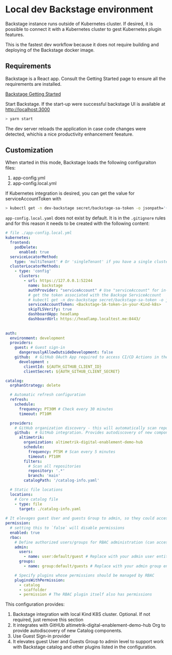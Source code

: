 # Local dev Backstage environment

Backstage instance runs outside of Kubernetes cluster. If desired, it is possible to connect it with a Kubernetes cluster to gest Kubernetes plugin features.

This is the fastest dev workflow because it does not require building and deploying of the Backstage docker image.

## Requirements

Backstage is a React app. Consult the Getting Started page to ensure all the requirements are installed.

[Backstage Getting Started](https://backstage.io/docs/getting-started/)

Start Backstage. If the start-up were successful backstage UI is available at [http://localhost:3000](http://localhost:3000)

```sh
> yarn start
```

The dev server reloads the application in case code changes were detected, whichis a nice productivity enhancement feeature.

## Customization

When started in this mode, Backstage loads the following configuraiton files:

1. app-config.yml
2. app-config.local.yml

If Kubernetes integration is desired, you can get the value for serviceAccountToken with

```sh
> kubectl get -n dev-backstage secret/backstage-sa-token -o jsonpath='{.data.token }' | base64 -d
```

`app-config.local.yaml` does not exist by default. It is in the `.gitignore` rules and for this reason it needs to be created with the following content:

```yaml
# file ./app-config.local.yml
kubernetes:
  frontend:
    podDelete:
      enabled: true
  serviceLocatorMethod:
    type: 'multiTenant' # Or 'singleTenant' if you have a single cluster
  clusterLocatorMethods:
    - type: 'config'
      clusters:
        - url: https://127.0.0.1:52244
          name: backstage
          authProvider: "serviceAccount" # Use "serviceAccount" for in-cluster, or "google", "aws", "azure", "oidc", etc. for out-of-cluster
          # get the token associated with the Backsge ServiceAccount
          # kubectl get -n dev-backstage secret/backstage-sa-token -o jsonpath='{.data.token }' | base64 -d
          serviceAccountToken: <Backstage-SA-token-in-your-Kind-k8s>
          skipTLSVerify: true
          dashboardApp: headlamp
          dashboardUrl: https://headlamp.localtest.me:8443/
        
      
auth:
  environment: development
  providers:
    guest: # Guest sign-in 
      dangerouslyAllowOutsideDevelopment: false
    github:  # GitHub OAuth App required to access CI/CD Actions in the component page.
      development :
        clientId: ${AUTH_GITHUB_CLIENT_ID}
        clientSecret: ${AUTH_GITHUB_CLIENT_SECRET}

catalog:
  orphanStrategy: delete

  # Automatic refresh configuration
  refresh:
    schedule:
      frequency: PT30M # Check every 30 minutes
      timeout: PT10M

  providers:
    # GitHub organization discovery - this will automatically scan repositories for entities
    github:  # GitHub integration. Provides autodiscovery of new components in altimetrik-digital-enablement-demo-hub GitHub org.
      altimetrik:
        organization: altimetrik-digital-enablement-demo-hub
        schedule:
          frequency: PT5M # Scan every 5 minutes
          timeout: PT10M
        filters:
          # Scan all repositories
          repository: '.*'
          branch: 'main'
        catalogPath: '/catalog-info.yaml'

  # Static file locations
  locations:
    # Core catalog file
    - type: file
      target: ./catalog-info.yaml
   
# It elevages guest User and guests Group to admin, so they could access and use the Catalog and other lsited plugins.
permission:
  # setting this to `false` will disable permissions
  enabled: true
  rbac:
    # Define authorized users/groups for RBAC administration (can access RBAC backend)
    admin:
      users:
        - name: user:default/guest # Replace with your admin user entity reference
      groups:
        - name: group:default/guests # Replace with your admin group entity reference

    # Specify plugins whose permissions should be managed by RBAC
    pluginsWithPermission:
      - catalog
      - scaffolder
      - permission # The RBAC plugin itself also has permissions
```

This configuration provides:

1. Backstage integration with local Kind K8S cluster.
   Optional. If not required, just remove this section
2. It integrates with GitHUb altimetrik-digital-enablement-demo-hub Org to provide autodiscovery of new Catalog components.
3. Use Guest Sign-in provider
4. It elevates guest User and Guests Group to admin level to support work with Backstage catalog and other plugins listed in the configuration.
